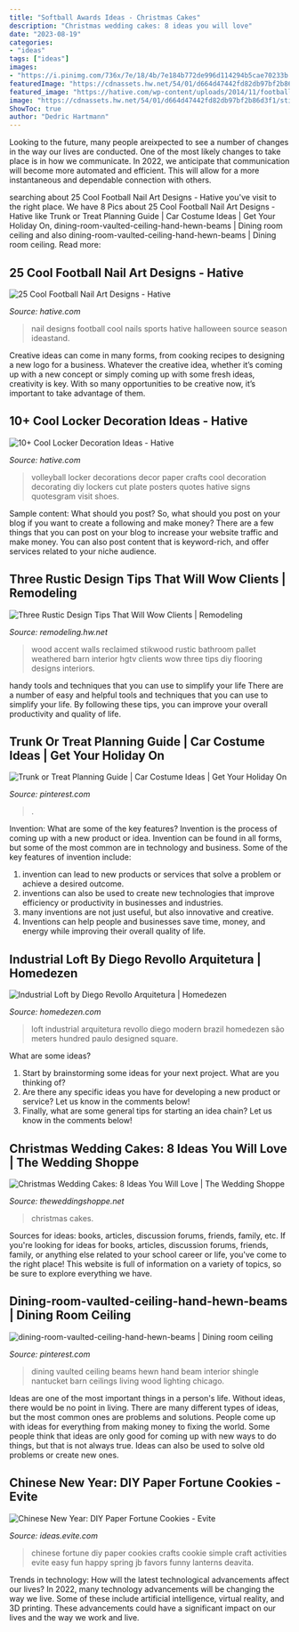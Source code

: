 ```yaml
---
title: "Softball Awards Ideas - Christmas Cakes"
description: "Christmas wedding cakes: 8 ideas you will love"
date: "2023-08-19"
categories:
- "ideas"
tags: ["ideas"]
images:
- "https://i.pinimg.com/736x/7e/18/4b/7e184b772de996d114294b5cae70233b.jpg"
featuredImage: "https://cdnassets.hw.net/54/01/d664d47442fd82db97bf2b86d3f1/stikwood-rww-bellainteriors2.jpg"
featured_image: "https://hative.com/wp-content/uploads/2014/11/football-nail-art-designs/2-cool-football-nail-art-designs.jpg"
image: "https://cdnassets.hw.net/54/01/d664d47442fd82db97bf2b86d3f1/stikwood-rww-bellainteriors2.jpg"
ShowToc: true
author: "Dedric Hartmann"
---
```



Looking to the future, many people areixpected to see a number of changes in the way our lives are conducted. One of the most likely changes to take place is in how we communicate. In 2022, we anticipate that communication will become more automated and efficient. This will allow for a more instantaneous and dependable connection with others.

	

		
searching about 25 Cool Football Nail Art Designs - Hative you've visit to the right place. We have 8 Pics about 25 Cool Football Nail Art Designs - Hative like Trunk or Treat Planning Guide | Car Costume Ideas | Get Your Holiday On, dining-room-vaulted-ceiling-hand-hewn-beams | Dining room ceiling and also dining-room-vaulted-ceiling-hand-hewn-beams | Dining room ceiling. Read more:
		
    
## 25 Cool Football Nail Art Designs - Hative

<img loading=lazy src="https://hative.com/wp-content/uploads/2014/11/football-nail-art-designs/2-cool-football-nail-art-designs.jpg" onerror="this.onerror=null;this.src='https://tse2.mm.bing.net/th?id=OIP.ORuXqxA1acfLRj9bQraWLQHaJ4&amp;pid=15.1';" alt="25 Cool Football Nail Art Designs - Hative">

_Source: hative.com_

>nail designs football cool nails sports hative halloween source season ideastand. 

	

Creative ideas can come in many forms, from cooking recipes to designing a new logo for a business. Whatever the creative idea, whether it’s coming up with a new concept or simply coming up with some fresh ideas, creativity is key. With so many opportunities to be creative now, it’s important to take advantage of them.

    
## 10+ Cool Locker Decoration Ideas - Hative

<img loading=lazy src="https://hative.com/wp-content/uploads/2014/05/locker-decoration/11-volleyball-paper-plate.jpg" onerror="this.onerror=null;this.src='https://tse4.mm.bing.net/th?id=OIP.eI4xj-5LXGFXkkrms-jhvAHaNK&amp;pid=15.1';" alt="10+ Cool Locker Decoration Ideas - Hative">

_Source: hative.com_

>volleyball locker decorations decor paper crafts cool decoration decorating diy lockers cut plate posters quotes hative signs quotesgram visit shoes. 

	

Sample content: What should you post?
So, what should you post on your blog if you want to create a following and make money? 
There are a few things that you can post on your blog to increase your website traffic and make money. You can also post content that is keyword-rich, and offer services related to your niche audience.

    
## Three Rustic Design Tips That Will Wow Clients | Remodeling

<img loading=lazy src="https://cdnassets.hw.net/54/01/d664d47442fd82db97bf2b86d3f1/stikwood-rww-bellainteriors2.jpg" onerror="this.onerror=null;this.src='https://tse4.mm.bing.net/th?id=OIP.9Qu4INJf_YlptJwy8XmuoQHaLG&amp;pid=15.1';" alt="Three Rustic Design Tips That Will Wow Clients | Remodeling">

_Source: remodeling.hw.net_

>wood accent walls reclaimed stikwood rustic bathroom pallet weathered barn interior hgtv clients wow three tips diy flooring designs interiors. 

	

handy tools and techniques that you can use to simplify your life
There are a number of easy and helpful tools and techniques that you can use to simplify your life. By following these tips, you can improve your overall productivity and quality of life.

    
## Trunk Or Treat Planning Guide | Car Costume Ideas | Get Your Holiday On

<img loading=lazy src="https://i.pinimg.com/736x/e1/f3/0f/e1f30f3dc452bdc41a3d875d01afbf3d.jpg" onerror="this.onerror=null;this.src='https://tse2.mm.bing.net/th?id=OIP.JQniNlfs5f3CE_GC_YRlPQHaO0&amp;pid=15.1';" alt="Trunk or Treat Planning Guide | Car Costume Ideas | Get Your Holiday On">

_Source: pinterest.com_

>. 

	

Invention: What are some of the key features?
Invention is the process of coming up with a new product or idea. Invention can be found in all forms, but some of the most common are in technology and business. Some of the key features of invention include:
1. invention can lead to new products or services that solve a problem or achieve a desired outcome.
2. inventions can also be used to create new technologies that improve efficiency or productivity in businesses and industries. 
3. many inventions are not just useful, but also innovative and creative. 
4. Inventions can help people and businesses save time, money, and energy while improving their overall quality of life.

    
## Industrial Loft By Diego Revollo Arquitetura | Homedezen

<img loading=lazy src="http://www.homedezen.com/wp-content/uploads/2015/02/Industrial-Loft-by-Diego-Revollo-Arquitetura-07-810x1190.jpg" onerror="this.onerror=null;this.src='https://tse1.mm.bing.net/th?id=OIP.vVwjjvtmXdU0iuR0RgX4qQHaK4&amp;pid=15.1';" alt="Industrial Loft by Diego Revollo Arquitetura | Homedezen">

_Source: homedezen.com_

>loft industrial arquitetura revollo diego modern brazil homedezen são meters hundred paulo designed square. 

	

What are some ideas?
1. Start by brainstorming some ideas for your next project. What are you thinking of?
2. Are there any specific ideas you have for developing a new product or service? Let us know in the comments below!
3. Finally, what are some general tips for starting an idea chain? Let us know in the comments below!

    
## Christmas Wedding Cakes: 8 Ideas You Will Love | The Wedding Shoppe

<img loading=lazy src="https://theweddingshoppe.net/wp-content/uploads/2019/10/festive-wedding-cakes.jpg" onerror="this.onerror=null;this.src='https://tse4.mm.bing.net/th?id=OIP.RizBB_28-fPTKu57-JybxgHaLH&amp;pid=15.1';" alt="Christmas Wedding Cakes: 8 Ideas You Will Love | The Wedding Shoppe">

_Source: theweddingshoppe.net_

>christmas cakes. 

	

Sources for ideas: books, articles, discussion forums, friends, family, etc.
If you're looking for ideas for books, articles, discussion forums, friends, family, or anything else related to your school career or life, you've come to the right place! This website is full of information on a variety of topics, so be sure to explore everything we have.

    
## Dining-room-vaulted-ceiling-hand-hewn-beams | Dining Room Ceiling

<img loading=lazy src="https://i.pinimg.com/736x/7e/18/4b/7e184b772de996d114294b5cae70233b.jpg" onerror="this.onerror=null;this.src='https://tse4.mm.bing.net/th?id=OIP.agXRO-mCqOSrIrIga-oFngHaJw&amp;pid=15.1';" alt="dining-room-vaulted-ceiling-hand-hewn-beams | Dining room ceiling">

_Source: pinterest.com_

>dining vaulted ceiling beams hewn hand beam interior shingle nantucket barn ceilings living wood lighting chicago. 

	

Ideas are one of the most important things in a person's life. Without ideas, there would be no point in living. There are many different types of ideas, but the most common ones are problems and solutions. People come up with ideas for everything from making money to fixing the world. Some people think that ideas are only good for coming up with new ways to do things, but that is not always true. Ideas can also be used to solve old problems or create new ones.

    
## Chinese New Year: DIY Paper Fortune Cookies - Evite

<img loading=lazy src="http://ideas.evite.com/media/Blog-DIY-Fortune-Cookies-JB-1200.jpg" onerror="this.onerror=null;this.src='https://tse2.mm.bing.net/th?id=OIP.zVqJt1j8bOXhxEEWV7CB1AHaKF&amp;pid=15.1';" alt="Chinese New Year: DIY Paper Fortune Cookies - Evite">

_Source: ideas.evite.com_

>chinese fortune diy paper cookies crafts cookie simple craft activities evite easy fun happy spring jb favors funny lanterns deavita. 

	

Trends in technology: How will the latest technological advancements affect our lives?
In 2022, many technology advancements will be changing the way we live. Some of these include artificial intelligence, virtual reality, and 3D printing. These advancements could have a significant impact on our lives and the way we work and live.

